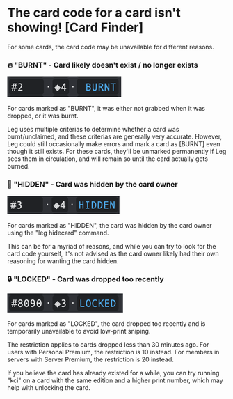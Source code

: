 # The card code for a card isn't showing! \[Card Finder]

For some cards, the card code may be unavailable for different reasons.

### 🔥 "BURNT" - Card likely doesn't exist / no longer exists

![](<../.gitbook/assets/image (37).png>)

For cards marked as "BURNT", it was either not grabbed when it was dropped, or it was burnt.

Leg uses multiple criterias to determine whether a card was burnt/unclaimed, and these criterias are generally very accurate. However, Leg could still occasionally make errors and mark a card as \[BURNT] even though it still exists. For these cards, they'll be unmarked permanently if Leg sees them in circulation, and will remain so until the card actually gets burned.

### 🫥 "HIDDEN" - Card was hidden by the card owner

![](<../.gitbook/assets/image (8).png>)

For cards marked as "HIDDEN", the card was hidden by the card owner using the "leg hidecard" command.

This can be for a myriad of reasons, and while you can try to look for the card code yourself, it's not advised as the card owner likely had their own reasoning for wanting the card hidden.

### 🔒 "LOCKED" - Card was dropped too recently

![](<../.gitbook/assets/image (31).png>)

For cards marked as "LOCKED", the card dropped too recently and is temporarily unavailable to avoid low-print sniping.

The restriction applies to cards dropped less than 30 minutes ago. For users with Personal Premium, the restriction is 10 instead. For members in servers with Server Premium, the restriction is 20 instead.

If you believe the card has already existed for a while, you can try running "kci" on a card with the same edition and a higher print number, which may help with unlocking the card.
